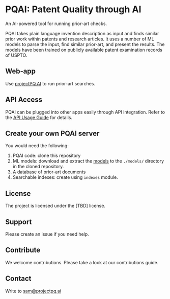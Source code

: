 # PQAI: Patent Quality through AI

An AI-powered tool for running prior-art checks.

PQAI takes plain language invention description as input and finds similar prior work within patents and research articles. It uses a number of ML models to parse the input, find similar prior-art, and present the results. The models have been trained on publicly available patent examination records of USPTO.

## Web-app

Use [projectPQ.AI](https://projectpq.ai/search) to run prior-art searches.

## API Access

PQAI can be plugged into other apps easily through API integration. Refer to the [API Usage Guide](README-API.md) for details.

## Create your own PQAI server

You would need the following:

1. PQAI code: clone this repository
2. ML models: download and extract the [models](https://s3.amazonaws.com/pqai.s3/public/pqai-models-2020-12-10.zip) to the `./models/` directory in the cloned repository.
3. A database of prior-art documents
4. Searchable indexes: create using `indexes` module.

## License

The project is licensed under the [TBD] license.

## Support

Please create an issue if you need help.

## Contribute

We welcome contributions. Please take a look at our contributions guide.

## Contact

Write to [sam@projectpq.ai](sam@projectpq.ai)
